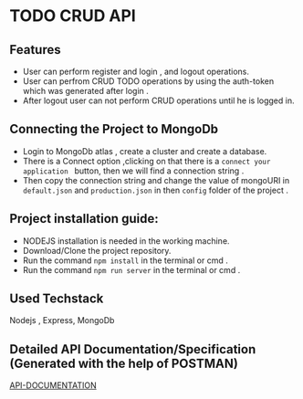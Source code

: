 # TODO CRUD API 

## Features
* User can perform register and login , and logout operations.
* User can perfrom CRUD TODO operations by using the auth-token which was generated after login .
* After logout user can not perform CRUD operations until he is logged in.

## Connecting the Project to MongoDb
* Login to MongoDb atlas , create a cluster and create a database.
* There is a Connect option ,clicking on that there is a ```connect your application ``` button, then we will find a connection string  .
* Then copy the connection string and change the value of mongoURI in ```default.json```  and   ```production.json``` in then ```config``` folder of the project .

## Project installation guide:
* NODEJS installation is needed in the working machine.
* Download/Clone the project repository.
* Run the command  ``` npm install ```  in the terminal or cmd .
* Run the command ``` npm run server ```  in the terminal or cmd .

## Used Techstack

Nodejs , Express, MongoDb 

## Detailed API Documentation/Specification (Generated with the help of POSTMAN)

[API-DOCUMENTATION](https://documenter.getpostman.com/view/7185304/Tzm9kvDD)
